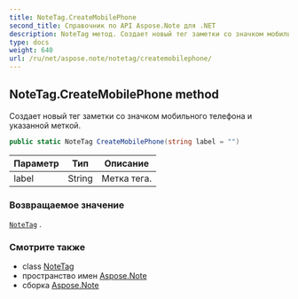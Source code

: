 ```yaml
---
title: NoteTag.CreateMobilePhone
second_title: Справочник по API Aspose.Note для .NET
description: NoteTag метод. Создает новый тег заметки со значком мобильного телефона и указанной меткой.
type: docs
weight: 640
url: /ru/net/aspose.note/notetag/createmobilephone/
---
```

## NoteTag.CreateMobilePhone method

Создает новый тег заметки со значком мобильного телефона и указанной меткой.

```csharp
public static NoteTag CreateMobilePhone(string label = "")
```

| Параметр | Тип | Описание |
| --- | --- | --- |
| label | String | Метка тега. |

### Возвращаемое значение

[`NoteTag`](../) .

### Смотрите также

* class [NoteTag](../)
* пространство имен [Aspose.Note](../../notetag/)
* сборка [Aspose.Note](../../../)


